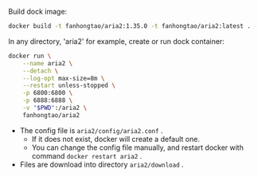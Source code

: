 Build dock image:

```sh
docker build -t fanhongtao/aria2:1.35.0 -t fanhongtao/aria2:latest .
```

In any directory, 'aria2' for example, create or run dock container:

```sh
docker run \
    --name aria2 \
    --detach \
    --log-opt max-size=8m \
    --restart unless-stopped \
    -p 6800:6800 \
    -p 6888:6888 \
    -v "$PWD":/aria2 \
    fanhongtao/aria2
```

* The config file is `aria2/config/aria2.conf` .
  * If it does not exist, docker will create a default one.
  * You can change the config file manually, and restart docker with command `docker restart aria2` .
* Files are download into directory `aria2/download` .
